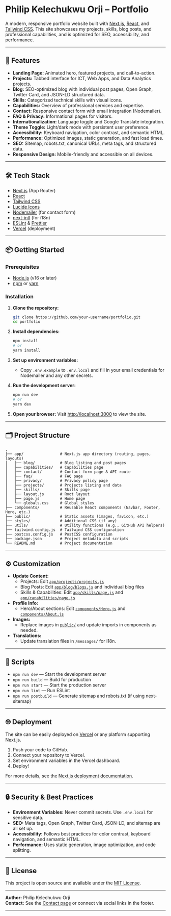 # Philip Kelechukwu Orji – Portfolio

A modern, responsive portfolio website built with [Next.js](https://nextjs.org), [React](https://react.dev/), and [Tailwind CSS](https://tailwindcss.com). This site showcases my projects, skills, blog posts, and professional capabilities, and is optimized for SEO, accessibility, and performance.

---

## 🚀 Features

- **Landing Page:** Animated hero, featured projects, and call-to-action.
- **Projects:** Tabbed interface for ICT, Web Apps, and Data Analytics projects.
- **Blog:** SEO-optimized blog with individual post pages, Open Graph, Twitter Card, and JSON-LD structured data.
- **Skills:** Categorized technical skills with visual icons.
- **Capabilities:** Overview of professional services and expertise.
- **Contact:** Responsive contact form with email integration (Nodemailer).
- **FAQ & Privacy:** Informational pages for visitors.
- **Internationalization:** Language toggle and Google Translate integration.
- **Theme Toggle:** Light/dark mode with persistent user preference.
- **Accessibility:** Keyboard navigation, color contrast, and semantic HTML.
- **Performance:** Optimized images, static generation, and fast load times.
- **SEO:** Sitemap, robots.txt, canonical URLs, meta tags, and structured data.
- **Responsive Design:** Mobile-friendly and accessible on all devices.

---

## 🛠️ Tech Stack

- [Next.js](https://nextjs.org/) (App Router)
- [React](https://react.dev/)
- [Tailwind CSS](https://tailwindcss.com/)
- [Lucide Icons](https://lucide.dev/)
- [Nodemailer](https://nodemailer.com/) (for contact form)
- [next-intl](https://github.com/amannn/next-intl) (for i18n)
- [ESLint](https://eslint.org/) & [Prettier](https://prettier.io/)
- [Vercel](https://vercel.com/) (deployment)

---

## 📦 Getting Started

### Prerequisites

- [Node.js](https://nodejs.org/) (v16 or later)
- [npm](https://www.npmjs.com/) or [yarn](https://yarnpkg.com/)

### Installation

1. **Clone the repository:**
   ```bash
   git clone https://github.com/your-username/portfolio.git
   cd portfolio
   ```

2. **Install dependencies:**
   ```bash
   npm install
   # or
   yarn install
   ```

3. **Set up environment variables:**
   - Copy `.env.example` to `.env.local` and fill in your email credentials for Nodemailer and any other secrets.

4. **Run the development server:**
   ```bash
   npm run dev
   # or
   yarn dev
   ```

5. **Open your browser:**
   Visit [http://localhost:3000](http://localhost:3000) to view the site.

---

## 🗂️ Project Structure

```
.
├── app/                # Next.js app directory (routing, pages, layouts)
│   ├── blog/           # Blog listing and post pages
│   ├── capabilities/   # Capabilities page
│   ├── contact/        # Contact form page & API route
│   ├── faq/            # FAQ page
│   ├── privacy/        # Privacy policy page
│   ├── projects/       # Projects listing and data
│   ├── skills/         # Skills page
│   ├── layout.js       # Root layout
│   ├── page.js         # Home page
│   └── globals.css     # Global styles
├── components/         # Reusable React components (Navbar, Footer, Hero, etc.)
├── public/             # Static assets (images, favicon, etc.)
├── styles/             # Additional CSS (if any)
├── utils/              # Utility functions (e.g., GitHub API helpers)
├── tailwind.config.js  # Tailwind CSS configuration
├── postcss.config.js   # PostCSS configuration
├── package.json        # Project metadata and scripts
└── README.md           # Project documentation
```

---

## ⚙️ Customization

- **Update Content:**  
  - Projects: Edit [`app/projects/projects.js`](app/projects/projects.js)
  - Blog Posts: Edit [`app/blog/blogs.js`](app/blog/blogs.js) and individual blog files
  - Skills & Capabilities: Edit [`app/skills/page.js`](app/skills/page.js) and [`app/capabilities/page.js`](app/capabilities/page.js)
- **Profile Info:**  
  - Hero/About sections: Edit [`components/Hero.js`](components/Hero.js) and [`components/About.js`](components/About.js)
- **Images:**  
  - Replace images in [`public/`](public/) and update imports in components as needed.
- **Translations:**  
  - Update translation files in `/messages/` for i18n.

---

## 🧪 Scripts

- `npm run dev` — Start the development server
- `npm run build` — Build for production
- `npm run start` — Start the production server
- `npm run lint` — Run ESLint
- `npm run postbuild` — Generate sitemap and robots.txt (if using next-sitemap)

---

## 🌐 Deployment

The site can be easily deployed on [Vercel](https://vercel.com/) or any platform supporting Next.js.

1. Push your code to GitHub.
2. Connect your repository to Vercel.
3. Set environment variables in the Vercel dashboard.
4. Deploy!

For more details, see the [Next.js deployment documentation](https://nextjs.org/docs/app/building-your-application/deploying).

---

## 🔒 Security & Best Practices

- **Environment Variables:** Never commit secrets. Use `.env.local` for sensitive data.
- **SEO:** Meta tags, Open Graph, Twitter Card, JSON-LD, and sitemap are all set up.
- **Accessibility:** Follows best practices for color contrast, keyboard navigation, and semantic HTML.
- **Performance:** Uses static generation, image optimization, and code splitting.

---

## 📄 License

This project is open source and available under the [MIT License](LICENSE).

---

**Author:** Philip Kelechukwu Orji  
**Contact:** See the [Contact page](app/contact/page.js) or connect via social links in the footer.

---
